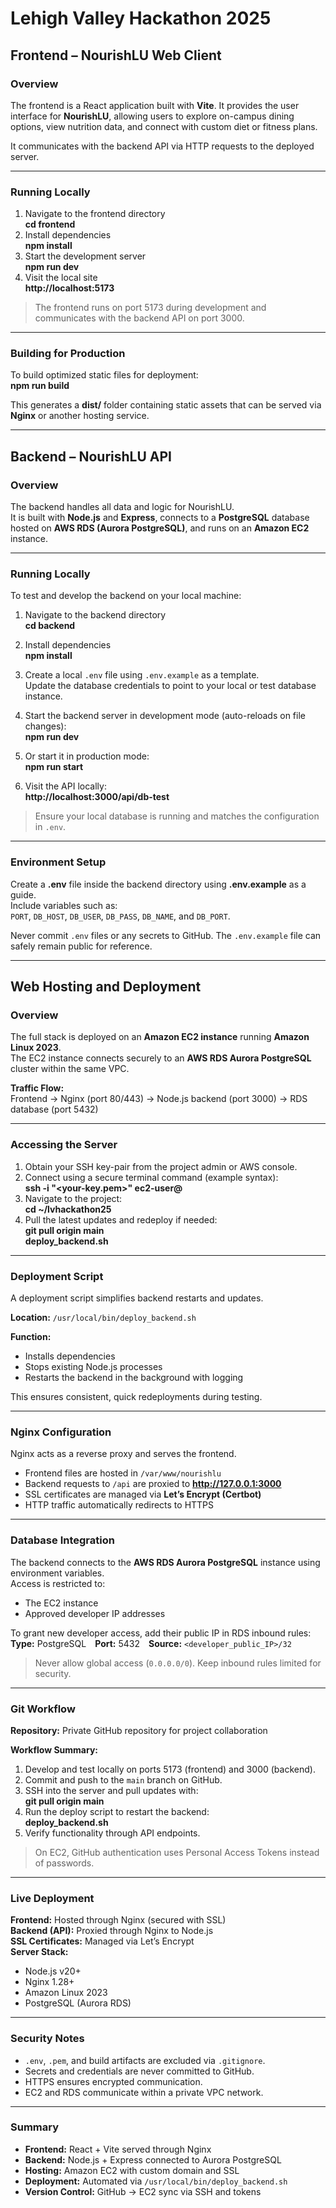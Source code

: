 # Lehigh Valley Hackathon 2025  

## Frontend – NourishLU Web Client  

### Overview  
The frontend is a React application built with **Vite**. It provides the user interface for **NourishLU**, allowing users to explore on-campus dining options, view nutrition data, and connect with custom diet or fitness plans.  

It communicates with the backend API via HTTP requests to the deployed server.  

---  

### Running Locally  
1. Navigate to the frontend directory  
   **cd frontend**  
2. Install dependencies  
   **npm install**  
3. Start the development server  
   **npm run dev**  
4. Visit the local site  
   **http://localhost:5173**  

> The frontend runs on port 5173 during development and communicates with the backend API on port 3000.  

---  

### Building for Production  
To build optimized static files for deployment:  
**npm run build**  

This generates a **dist/** folder containing static assets that can be served via **Nginx** or another hosting service.  

---  

## Backend – NourishLU API  

### Overview  
The backend handles all data and logic for NourishLU.  
It is built with **Node.js** and **Express**, connects to a **PostgreSQL** database hosted on **AWS RDS (Aurora PostgreSQL)**, and runs on an **Amazon EC2** instance.  

---  

### Running Locally  
To test and develop the backend on your local machine:  

1. Navigate to the backend directory  
   **cd backend**  

2. Install dependencies  
   **npm install**  

3. Create a local `.env` file using `.env.example` as a template.  
   Update the database credentials to point to your local or test database instance.  

4. Start the backend server in development mode (auto-reloads on file changes):  
   **npm run dev**  

5. Or start it in production mode:  
   **npm run start**  

6. Visit the API locally:  
   **http://localhost:3000/api/db-test**  

> Ensure your local database is running and matches the configuration in `.env`.  

---  

### Environment Setup  
Create a **.env** file inside the backend directory using **.env.example** as a guide.  
Include variables such as:  
`PORT`, `DB_HOST`, `DB_USER`, `DB_PASS`, `DB_NAME`, and `DB_PORT`.  

Never commit `.env` files or any secrets to GitHub. The `.env.example` file can safely remain public for reference.  

---  

## Web Hosting and Deployment  

### Overview  
The full stack is deployed on an **Amazon EC2 instance** running **Amazon Linux 2023**.  
The EC2 instance connects securely to an **AWS RDS Aurora PostgreSQL** cluster within the same VPC.  

**Traffic Flow:**  
Frontend → Nginx (port 80/443) → Node.js backend (port 3000) → RDS database (port 5432)  

---  

### Accessing the Server  
1. Obtain your SSH key-pair from the project admin or AWS console.  
2. Connect using a secure terminal command (example syntax):  
   **ssh -i "<your-key.pem>" ec2-user@<server-address>**  
3. Navigate to the project:  
   **cd ~/lvhackathon25**  
4. Pull the latest updates and redeploy if needed:  
   **git pull origin main**  
   **deploy_backend.sh**  

---  

### Deployment Script  
A deployment script simplifies backend restarts and updates.  

**Location:** `/usr/local/bin/deploy_backend.sh`  

**Function:**  
- Installs dependencies  
- Stops existing Node.js processes  
- Restarts the backend in the background with logging  

This ensures consistent, quick redeployments during testing.  

---  

### Nginx Configuration  
Nginx acts as a reverse proxy and serves the frontend.  
- Frontend files are hosted in `/var/www/nourishlu`  
- Backend requests to `/api` are proxied to **http://127.0.0.1:3000**  
- SSL certificates are managed via **Let’s Encrypt (Certbot)**  
- HTTP traffic automatically redirects to HTTPS  

---  

### Database Integration  
The backend connects to the **AWS RDS Aurora PostgreSQL** instance using environment variables.  
Access is restricted to:  
- The EC2 instance  
- Approved developer IP addresses  

To grant new developer access, add their public IP in RDS inbound rules:  
**Type:** PostgreSQL **Port:** 5432 **Source:** `<developer_public_IP>/32`  

> Never allow global access (`0.0.0.0/0`). Keep inbound rules limited for security.  

---  

### Git Workflow  

**Repository:** Private GitHub repository for project collaboration  

**Workflow Summary:**  
1. Develop and test locally on ports 5173 (frontend) and 3000 (backend).  
2. Commit and push to the `main` branch on GitHub.  
3. SSH into the server and pull updates with:  
   **git pull origin main**  
4. Run the deploy script to restart the backend:  
   **deploy_backend.sh**  
5. Verify functionality through API endpoints.  

> On EC2, GitHub authentication uses Personal Access Tokens instead of passwords.  

---  

### Live Deployment  

**Frontend:** Hosted through Nginx (secured with SSL)  
**Backend (API):** Proxied through Nginx to Node.js  
**SSL Certificates:** Managed via Let’s Encrypt  
**Server Stack:**  
- Node.js v20+  
- Nginx 1.28+  
- Amazon Linux 2023  
- PostgreSQL (Aurora RDS)  

---  

### Security Notes  
- `.env`, `.pem`, and build artifacts are excluded via `.gitignore`.  
- Secrets and credentials are never committed to GitHub.  
- HTTPS ensures encrypted communication.  
- EC2 and RDS communicate within a private VPC network.  

---  

### Summary  
- **Frontend:** React + Vite served through Nginx  
- **Backend:** Node.js + Express connected to Aurora PostgreSQL  
- **Hosting:** Amazon EC2 with custom domain and SSL  
- **Deployment:** Automated via `/usr/local/bin/deploy_backend.sh`  
- **Version Control:** GitHub → EC2 sync via SSH and tokens  
